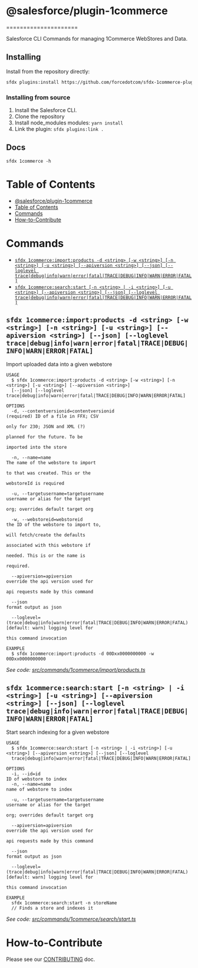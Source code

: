 # @salesforce/plugin-1commerce
=====================

Salesforce CLI Commands for managing 1Commerce WebStores and Data.

## Installing

Install from the repository directly:

```bash
sfdx plugins:install https://github.com/forcedotcom/sfdx-1commerce-plugin
```

### Installing from source
1. Install the Salesforce CLI.
1. Clone the repository
1. Install node_modules modules: `yarn install`
1. Link the plugin: `sfdx plugins:link .`

## Docs

```
sfdx 1commerce -h
```

# Table of Contents

<!-- toc -->
* [@salesforce/plugin-1commerce](#salesforceplugin-1commerce)
* [Table of Contents](#table-of-contents)
* [Commands](#commands)
* [How-to-Contribute](#how-to-contribute)
<!-- tocstop -->
<!-- install -->

# Commands

<!-- commands -->
* [`sfdx 1commerce:import:products -d <string> [-w <string>] [-n <string>] [-u <string>] [--apiversion <string>] [--json] [--loglevel trace|debug|info|warn|error|fatal|TRACE|DEBUG|INFO|WARN|ERROR|FATAL]`](#sfdx-1commerceimportproducts--d-string--w-string--n-string--u-string---apiversion-string---json---loglevel-tracedebuginfowarnerrorfataltracedebuginfowarnerrorfatal)
* [`sfdx 1commerce:search:start [-n <string> | -i <string>] [-u <string>] [--apiversion <string>] [--json] [--loglevel trace|debug|info|warn|error|fatal|TRACE|DEBUG|INFO|WARN|ERROR|FATAL]`](#sfdx-1commercesearchstart--n-string---i-string--u-string---apiversion-string---json---loglevel-tracedebuginfowarnerrorfataltracedebuginfowarnerrorfatal)

## `sfdx 1commerce:import:products -d <string> [-w <string>] [-n <string>] [-u <string>] [--apiversion <string>] [--json] [--loglevel trace|debug|info|warn|error|fatal|TRACE|DEBUG|INFO|WARN|ERROR|FATAL]`

Import uploaded data into a given webstore

```
USAGE
  $ sfdx 1commerce:import:products -d <string> [-w <string>] [-n <string>] [-u <string>] [--apiversion <string>] 
  [--json] [--loglevel trace|debug|info|warn|error|fatal|TRACE|DEBUG|INFO|WARN|ERROR|FATAL]

OPTIONS
  -d, --contentversionid=contentversionid                                           (required) ID of a file in FFX; CSV
                                                                                    only for 230; JSON and XML (?)
                                                                                    planned for the future. To be
                                                                                    imported into the store

  -n, --name=name                                                                   The name of the webstore to import
                                                                                    to that was created. This or the
                                                                                    webstoreId is required

  -u, --targetusername=targetusername                                               username or alias for the target
                                                                                    org; overrides default target org

  -w, --webstoreid=webstoreid                                                       the ID of the webstore to import to,
                                                                                    will fetch/create the defaults
                                                                                    associated with this webstore if
                                                                                    needed. This is or the name is
                                                                                    required.

  --apiversion=apiversion                                                           override the api version used for
                                                                                    api requests made by this command

  --json                                                                            format output as json

  --loglevel=(trace|debug|info|warn|error|fatal|TRACE|DEBUG|INFO|WARN|ERROR|FATAL)  [default: warn] logging level for
                                                                                    this command invocation

EXAMPLE
  $ sfdx 1commerce:import:products -d 00Dxx0000000000 -w 00Dxx0000000000
```

_See code: [src/commands/1commerce/import/products.ts](https://github.com/forcedotcom/sfdx-1commerce-plugin/blob/v0.0.10/src/commands/1commerce/import/products.ts)_

## `sfdx 1commerce:search:start [-n <string> | -i <string>] [-u <string>] [--apiversion <string>] [--json] [--loglevel trace|debug|info|warn|error|fatal|TRACE|DEBUG|INFO|WARN|ERROR|FATAL]`

Start search indexing for a given webstore

```
USAGE
  $ sfdx 1commerce:search:start [-n <string> | -i <string>] [-u <string>] [--apiversion <string>] [--json] [--loglevel 
  trace|debug|info|warn|error|fatal|TRACE|DEBUG|INFO|WARN|ERROR|FATAL]

OPTIONS
  -i, --id=id                                                                       ID of webstore to index
  -n, --name=name                                                                   name of webstore to index

  -u, --targetusername=targetusername                                               username or alias for the target
                                                                                    org; overrides default target org

  --apiversion=apiversion                                                           override the api version used for
                                                                                    api requests made by this command

  --json                                                                            format output as json

  --loglevel=(trace|debug|info|warn|error|fatal|TRACE|DEBUG|INFO|WARN|ERROR|FATAL)  [default: warn] logging level for
                                                                                    this command invocation

EXAMPLE
  sfdx 1commerce:search:start -n storeName
  // Finds a store and indexes it
```

_See code: [src/commands/1commerce/search/start.ts](https://github.com/forcedotcom/sfdx-1commerce-plugin/blob/v0.0.10/src/commands/1commerce/search/start.ts)_
<!-- commandsstop -->
<!-- debugging-your-plugin -->

# How-to-Contribute

Please see our [CONTRIBUTING](CONTRIBUTING.md) doc.
